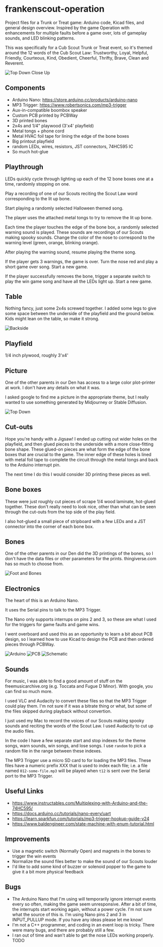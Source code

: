 # frankenscout-operation

Project files for a Trunk or Treat game: Arduino code, Kicad files, and general
design overview. Inspired by the game Operation with enhancements for multiple
faults before a game over, lots of gameplay sounds, and LED blinking patterns.

This was specifically for a Cub Scout Trunk or Treat event, so it's themed
around the 12 words of the Cub Scout Law: Trustworthy, Loyal, Helpful, Friendly,
Courteous, Kind, Obedient, Cheerful, Thrifty, Brave, Clean and Reverent.

![Top Down Close Up](demo-files/top-down-close-up.jpg)

## Components

- Arduino Nano: https://store.arduino.cc/products/arduino-nano
- MP3 Trigger: https://www.robertsonics.com/mp3-trigger
- Aux-in-compatible boombox speaker
- Custom PCB printed by PCBWay
- 3D printed bones
- 2x4s and 1/4" playwood (3'x4' playfield)
- Metal tongs + phone cord
- Metal HVAC foil tape for lining the edge of the bone boxes
- Big printout playfield
- random LEDs, wires, resistors, JST connectors, 74HC595 IC
- So much hot-glue

## Playthrough

LEDs quickly cycle through lighting up each of the 12 bone boxes one at a time,
randomly stopping on one.

Play a recording of one of our Scouts reciting the Scout Law word corresponding
to the lit up bone.

Start playing a randomly selected Halloween themed song.

The player uses the attached metal tongs to try to remove the lit up bone.

Each time the player touches the edge of the bone box, a randomly selected
warning sound is played. These sounds are recordings of our Scouts making spooky
sounds. Change the color of the nose to correspond to the warning level (green,
orange, blinking orange).

After playing the warning sound, resume playing the theme song.

If the player gets 3 warnings, the game is over. Turn the nose red and play a
short game over song. Start a new game.

If the player successfully removes the bone, trigger a separate switch to play
the win game song and have all the LEDs light up. Start a new game.

## Table

Nothing fancy, just some 2x4s screwed together. I added some legs to give some
space between the underside of the playfield and the ground below. Kids might
lean on the table, so make it strong.

![Backside](demo-files/backside.jpg)

## Playfield

1/4 inch plywood, roughly 3'x4'

## Picture

One of the other parents in our Den has access to a large color plot-printer at
work. I don't have any details on what it was.

I asked google to find me a picture in the appropriate theme, but I really
wanted to use something generated by Midjourney or Stable Diffusion.

![Top Down](demo-files/top-down.jpg)

## Cut-outs

Hope you're handy with a Jigsaw! I ended up cutting out wider holes on the
playfield, and then glued pieces to the underside with a more close-fitting bone
shape. These glued-on pieces are what form the edge of the bone boxes that are
crucial to the game. The inner edge of these holes is lined with metal foil tape
to complete the circuit through the metal tongs and back to the Arduino
interrupt pin.

The next time I do this I would consider 3D printing these pieces as well.

## Bone boxes

These were just roughly cut pieces of scrape 1/4 wood laminate, hot-glued
together. These don't really need to look nice, other than what can be seen
through the cut-outs from the top side of the play field.

I also hot-glued a small piece of stripboard with a few LEDs and a JST connector
into the corner of each bone box.

## Bones

One of the other parents in our Den did the 3D printings of the bones, so I
don't have the data files or other parameters for the prints. thingiverse.com
has so much to choose from.

![Foot and Bones](demo-files/foot-and-bones.jpg)

## Electronics

The heart of this is an Arduino Nano.

It uses the Serial pins to talk to the MP3 Trigger.

The Nano only supports interrups on pins 2 and 3, so these are what I used for
the triggers for game faults and game wins.

I went overboard and used this as an opportunity to learn a bit about PCB
design, so I learned how to use Kicad to design the PCB and then ordered pieces
through PCBWay.

![Arduino](demo-files/arduino-and-mp3-trigger.jpg)
![PCB](demo-files/pcb.png)
![Schematic](demo-files/schematic.png)

## Sounds

For music, I was able to find a good amount of stuff on the freemusicarchive.org
(e.g. Toccata and Fugue D Minor). With google, you can find so much more.

I used VLC and Audacity to convert these files so that the MP3 Trigger could
play them. I'm not sure if it was a bitrate thing or what, but some of the files
skipped during playback without convertion.

I just used my Mac to record the voices of our Scouts making spooky sounds and
reciting the words of the Scout Law. I used Audacity to cut up the audio files.

In the code I have a few separate start and stop indexes for the theme songs,
warn sounds, win songs, and lose songs. I use `random` to pick a random file in
the range between these indexes.

The MP3 Trigger use a micro SD card to for loading the MP3 files. These files
have a numeric prefix XXX that is used to index each file; i.e. a file named
`012-some-file.mp3` will be played when `t12` is sent over the Serial port to
the MP3 Trigger.

## Useful Links

- https://www.instructables.com/Multiplexing-with-Arduino-and-the-74HC595/
- https://docs.arduino.cc/tutorials/nano-every/uart
- https://learn.sparkfun.com/tutorials/mp3-trigger-hookup-guide-v24
- https://www.baldengineer.com/state-machine-with-enum-tutorial.html

## Improvements

- Use a magnetic switch (Normally Open) and magnets in the bones to trigger the
win events
- Normalize the sound files better to make the sound of our Scouts louder
- I'd like to add some kind of buzzer or solenoid popper to the game to give it
a bit more physical feedback

## Bugs

- The Arduino Nano that I'm using will temporarily ignore interrupt events every
so often, making the game seem unresponsive. After a bit of time, the interrupts
start working again, without a power cycle. I'm not sure what the source of this
is. I'm using Nano pins 2 and 3 in INPUT_PULLUP mode. If you have any ideas
please let me know!
- I'm not a C++ programmer, and coding in an event loop is tricky. There were
many bugs, and there are probably still a few.
- I ran out of time and wan't able to get the nose LEDs working properly. TODO
